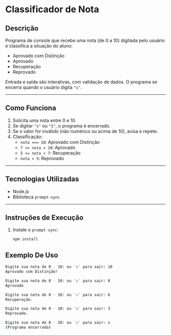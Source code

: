 # Classificador de Nota

## Descrição

Programa de console que recebe uma nota (de 0 a 10) digitada pelo usuário e classifica a situação do aluno:

- Aprovado com Distinção
- Aprovado
- Recuperação
- Reprovado

Entrada e saída são interativas, com validação de dados. O programa se encerra quando o usuário digita `"s"`.

---

## Como Funciona

1. Solicita uma nota entre 0 e 10.
2. Se digitar `"s"` ou `"S"`, o programa é encerrado.
3. Se o valor for inválido (não numérico ou acima de 10), avisa e repete.
4. Classificação:
   - `nota === 10`: Aprovado com Distinção
   - `7 <= nota < 10`: Aprovado
   - `5 <= nota < 7`: Recuperação
   - `nota < 5`: Reprovado

---

## Tecnologias Utilizadas

- Node.js
- Biblioteca `prompt-sync`

---

## Instruções de Execução

1. Instale o `prompt-sync`:

   ```bash
   npm install

   ```

## Exemplo De Uso

```bash
Digite sua nota de 0 - 10: ou 's' para sair: 10
Aprovado com Distinção!

Digite sua nota de 0 - 10: ou 's' para sair: 8
Aprovado

Digite sua nota de 0 - 10: ou 's' para sair: 6
Recuperação.

Digite sua nota de 0 - 10: ou 's' para sair: 3
Reprovado.

Digite sua nota de 0 - 10: ou 's' para sair: s
(Programa encerrado)

```
